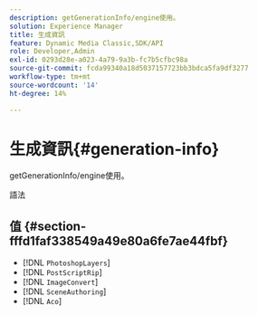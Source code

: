 ```yaml
---
description: getGenerationInfo/engine使用。
solution: Experience Manager
title: 生成資訊
feature: Dynamic Media Classic,SDK/API
role: Developer,Admin
exl-id: 0293d28e-a023-4a79-9a3b-fc7b5cfbc98a
source-git-commit: fcda99340a18d5037157723bb3bdca5fa9df3277
workflow-type: tm+mt
source-wordcount: '14'
ht-degree: 14%

---
```


# 生成資訊{#generation-info}

getGenerationInfo/engine使用。

語法

## 值 {#section-fffd1faf338549a49e80a6fe7ae44fbf}

* [!DNL `PhotoshopLayers`]
* [!DNL `PostScriptRip`]
* [!DNL `ImageConvert`]
* [!DNL `SceneAuthoring`]
* [!DNL `Aco`]
